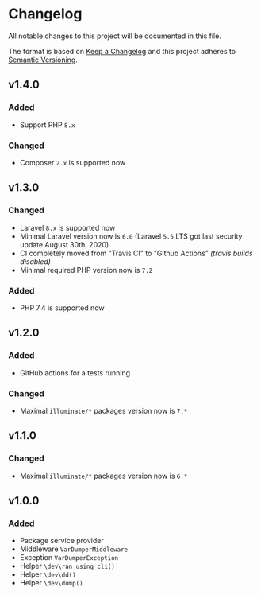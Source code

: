 # Changelog

All notable changes to this project will be documented in this file.

The format is based on [Keep a Changelog][keepachangelog] and this project adheres to [Semantic Versioning][semver].

## v1.4.0

### Added

- Support PHP `8.x`

### Changed

- Composer `2.x` is supported now

## v1.3.0

### Changed

- Laravel `8.x` is supported now
- Minimal Laravel version now is `6.0` (Laravel `5.5` LTS got last security update August 30th, 2020)
- CI completely moved from "Travis CI" to "Github Actions" _(travis builds disabled)_
- Minimal required PHP version now is `7.2`

### Added

- PHP 7.4 is supported now

## v1.2.0

### Added

- GitHub actions for a tests running

### Changed

- Maximal `illuminate/*` packages version now is `7.*`

## v1.1.0

### Changed

- Maximal `illuminate/*` packages version now is `6.*`

## v1.0.0

### Added

- Package service provider
- Middleware `VarDumperMiddleware`
- Exception `VarDumperException`
- Helper `\dev\ran_using_cli()`
- Helper `\dev\dd()`
- Helper `\dev\dump()`

[keepachangelog]:https://keepachangelog.com/en/1.0.0/
[semver]:https://semver.org/spec/v2.0.0.html
